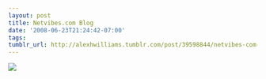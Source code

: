 ```yaml
---
layout: post
title: Netvibes.com Blog
date: '2008-06-23T21:24:42-07:00'
tags: 
tumblr_url: http://alexhwilliams.tumblr.com/post/39598844/netvibes-com-blog
---
```

<img src="http://24.media.tumblr.com/EXq6qISREaljmhsvGiqV8DFp_500.png"/>
